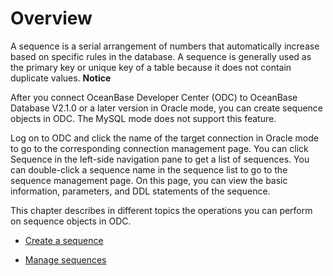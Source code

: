 Overview 
=============================

A sequence is a serial arrangement of numbers that automatically increase based on specific rules in the database. A sequence is generally used as the primary key or unique key of a table because it does not contain duplicate values. 
**Notice**



After you connect OceanBase Developer Center (ODC) to OceanBase Database V2.1.0 or a later version in Oracle mode, you can create sequence objects in ODC. The MySQL mode does not support this feature.

Log on to ODC and click the name of the target connection in Oracle mode to go to the corresponding connection management page. You can click Sequence in the left-side navigation pane to get a list of sequences. You can double-click a sequence name in the sequence list to go to the sequence management page. On this page, you can view the basic information, parameters, and DDL statements of the sequence. 

This chapter describes in different topics the operations you can perform on sequence objects in ODC.

* [Create a sequence](../500.web-odc-sequence-objects/200.web-odc-create-a-sequence.md)

  

* [Manage sequences](../500.web-odc-sequence-objects/300.web-odc-manage-sequence.md)

  




